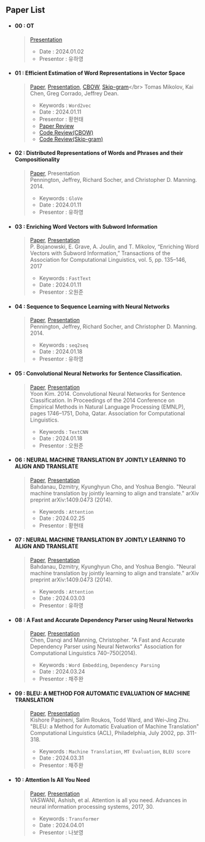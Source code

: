 
## Paper List
- #### 00 : OT
  > [Presentation](https://github.com/NLP-Study-JAPPU/Basic-Course/blob/main/Presentations/OT.pdf) 
  > 
  > - Date : 2024.01.02 
  > - Presentor : 유하영

- #### 01 : Efficient Estimation of Word Representations in Vector Space
  > [Paper](https://arxiv.org/pdf/1301.3781.pdf), [Presentation](https://github.com/NLP-Study-JAPPU/Basic-Course/blob/main/Presentations/Word2Vec_24.01.11_%E1%84%92%E1%85%AA%E1%86%BC%E1%84%92%E1%85%A7%E1%86%AB%E1%84%90%E1%85%A2.pdf), [CBOW](https://github.com/NLP-Study-JAPPU/Basic-Course/blob/main/Code/Word2Vec/Word2Vec(CBOW).py), [Skip-gram](https://github.com/NLP-Study-JAPPU/Basic-Course/blob/main/Code/Word2Vec/Word2Vec(Skip_gram).py)</br>
  > Tomas Mikolov, Kai Chen, Greg Corrado, Jeffrey Dean.
  >
  > - Keywords : `Word2vec`
  > - Date : 2024.01.11
  > - Presentor : 황현태
  > - [Paper Review](https://oneul-hyeon.tistory.com/518)
  > - [Code Review(CBOW)](https://oneul-hyeon.tistory.com/530)
  > - [Code Review(Skip-gram)](https://oneul-hyeon.tistory.com/531)

- #### 02 : Distributed Representations of Words and Phrases and their Compositionality
  > [Paper](https://nlp.stanford.edu/pubs/glove.pdf), Presentation</br> 
  > Pennington, Jeffrey, Richard Socher, and Christopher D. Manning. 2014.
  >
  > - Keywords : `GloVe`
  > - Date : 2024.01.11
  > - Presentor : 유하영

- #### 03 : Enriching Word Vectors with Subword Information
  > [Paper](https://aclanthology.org/Q17-1010.pdf), [Presentation](https://ownogatari.xyz/posts/fasttext/)</br> 
  > P. Bojanowski, E. Grave, A. Joulin, and T. Mikolov, “Enriching Word Vectors with Subword Information,” Transactions of the Association for Computational Linguistics, vol. 5, pp. 135–146, 2017
  >   
  > - Keywords : `FastText`
  > - Date : 2024.01.11
  > - Presentor : 오원준
  
- #### 04 : Sequence to Sequence Learning with Neural Networks
  > [Paper](https://proceedings.neurips.cc/paper_files/paper/2014/file/a14ac55a4f27472c5d894ec1c3c743d2-Paper.pdf), [Presentation](https://github.com/NLP-Study-JAPPU/Basic-Course/blob/main/Presentations/seq2seq_24.01.18_%EC%9C%A0%ED%95%98%EC%98%81.pdf)</br> 
  > Pennington, Jeffrey, Richard Socher, and Christopher D. Manning. 2014.
  >
  > - Keywords : `seq2seq`
  > - Date : 2024.01.18
  > - Presentor : 유하영

- #### 05 : Convolutional Neural Networks for Sentence Classification.
  > [Paper](https://aclanthology.org/D14-1181.pdf), [Presentation](https://ownogatari.xyz/posts/textcnn/)</br> 
  > Yoon Kim. 2014. Convolutional Neural Networks for Sentence Classification. In Proceedings of the 2014 Conference on Empirical Methods in Natural Language Processing (EMNLP), pages 1746–1751, Doha, Qatar. Association for Computational Linguistics.
  >   
  > - Keywords : `TextCNN`
  > - Date : 2024.01.18
  > - Presentor : 오원준
  >

- #### 06 : NEURAL MACHINE TRANSLATION BY JOINTLY LEARNING TO ALIGN AND TRANSLATE
  > [Paper](https://arxiv.org/pdf/1409.0473.pdf), [Presentation](https://github.com/NLP-Study-JAPPU/Basic-Course/blob/main/Presentations/Seq2Seq_24.03.03_%E1%84%92%E1%85%AA%E1%86%BC%E1%84%92%E1%85%A7%E1%86%AB%E1%84%90%E1%85%A2.pdf)</br> 
  > Bahdanau, Dzmitry, Kyunghyun Cho, and Yoshua Bengio. "Neural machine translation by jointly learning to align and translate." arXiv preprint arXiv:1409.0473 (2014). 
  > - Keywords : `Attention`
  > - Date : 2024.02.25
  > - Presentor : 황현태
  >

- #### 07 : NEURAL MACHINE TRANSLATION BY JOINTLY LEARNING TO ALIGN AND TRANSLATE
  > [Paper](https://arxiv.org/pdf/1409.0473.pdf), [Presentation](https://github.com/NLP-Study-JAPPU/Basic-Course/blob/main/Presentations/Attention_24.03.03_%EC%9C%A0%ED%95%98%EC%98%81.pdf)</br> 
  > Bahdanau, Dzmitry, Kyunghyun Cho, and Yoshua Bengio. "Neural machine translation by jointly learning to align and translate." arXiv preprint arXiv:1409.0473 (2014). 
  > - Keywords : `Attention`
  > - Date : 2024.03.03
  > - Presentor : 유하영

- #### 08 : A Fast and Accurate Dependency Parser using Neural Networks
  > [Paper](https://emnlp2014.org/papers/pdf/EMNLP2014082.pdf), [Presentation](https://github.com/NLP-Study-JAPPU/Basic-Course/blob/main/Presentations/AFastandAccurateDependencyParserusingNeuralNetworks_%EC%B1%84%EC%A3%BC%EC%99%84.pdf)</br> 
  > Chen, Danqi  and Manning, Christopher. "A Fast and Accurate Dependency Parser using Neural Networks" Association for Computational Linguistics 740–750(2014).
  > - Keywords : `Word Embedding`, `Dependency Parsing`
  > - Date : 2024.03.24
  > - Presentor : 채주완

- #### 09 : BLEU: A METHOD FOR AUTOMATIC EVALUATION OF MACHINE TRANSLATION
  > [Paper](https://aclanthology.org/P02-1040.pdf), [Presentation](https://github.com/NLP-Study-JAPPU/Basic-Course/blob/main/Presentations/bleuscore_%EC%B1%84%EC%A3%BC%EC%99%84.pdf)</br> 
  > Kishore Papineni, Salim Roukos, Todd Ward, and Wei-Jing Zhu. "BLEU: a Method for Automatic Evaluation of Machine Translation" Computational Linguistics (ACL), Philadelphia, July 2002, pp. 311-318.
  > - Keywords : `Machine Translation`, `MT Evaluation`, `BLEU score`
  > - Date : 2024.03.31
  > - Presentor : 채주완

- #### 10 : Attention Is All You Need
  > [Paper](https://arxiv.org/pdf/1706.03762.pdf), [Presentation]()</br> 
  > VASWANI, Ashish, et al. Attention is all you need. Advances in neural information processing systems, 2017, 30.
  > - Keywords : `Transformer`
  > - Date : 2024.04.01
  > - Presentor : 나보영

